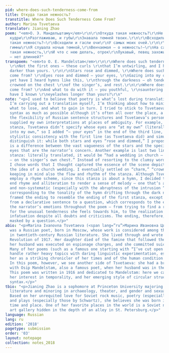 ```yaml
---
pid: where-does-such-tenderness-come-from
title: Откуда такая нежность?
transtitle: Where Does Such Tenderness Come From?
author: Marina Tsvetaeva
translator: Jianing Zhao
poem: "<em>О. Э. Мандельштаму</em>\r\n\r\nОткуда такая нежность?\r\nНе первые — эти
  кудри\r\nРазглаживаю, и губы\r\nЗнавала темней твоих.\r\n\r\nВсходили и гасли звезды,\r\nОткуда
  такая нежность?—\r\nВсходили и гасли очи\r\nУ самых моих очей.\r\n\r\nЕще не такие
  гимны\r\nЯ слушала ночью темной,\r\nВенчаемая — о нежность!—\r\nНа самой груди певца.\r\n\r\nОткуда
  такая нежность,\r\nИ что с нею делать, отрок\r\nЛукавый, певец захожий,\r\nС ресницами
  — нет длинней?"
transpoem: "<em>to O. E. Mandelstam</em>\r\n\r\nWhere does such tenderness come from?
  \r\nNot the first ones — these curls \r\nthat I’m untwirling, and I have known \r\nlips
  darker than yours. \r\n\r\nStars rose and dimmed, \r\nWhere does such tenderness
  come from? \r\nEyes rose and dimmed — your eyes, \r\nGazing into my own.\r\n\r\nNot
  yet have I heard hymns like this, \r\nthrough the darkness — oh tenderness!\r\ncharmed,
  crowned on the chest \r\nof the singer’s, and rest.\r\n\r\nWhere does such tenderness
  come from? \r\nAnd what to do with it — you youthful, \r\nsauntering sly singer,
  have I known \r\neyelashes longer than yours?\r\n"
note: "<p>I used to believe that poetry is what’s lost during translations. Now that
  I’m carrying out a translation myself, I’m thinking about how to minimize the loss,
  what to lose, and what to gain in turn. I tried to stick to Tsvetaeva’s original
  syntax as much as possible although it’s often all over the place, a result of both
  the flexibility of Russian sentence structures and Tsvetaeva’s personal style. I
  supplied my own interpretations at places of ambiguity. For example, in the second
  stanza, Tsvetaeva didn’t specify whose eyes are “at my own” (literally) or “gazing
  into my own,” so I added “— your eyes” in the end of the third line, to keep the
  stylistic consistency with the first line (as Tsvetaeva did) and simultaneously
  distinguish it: while both stars and eyes “rose and dimmed,” I proposed that there
  is a difference between the vast vagueness of the stars and the specificity of the
  eyes that are the narrator’s concern. Another example is last two lines of the third
  stanza: literally translated, it would be “had a wedding in church — oh tenderness!
  — on the singer’s own chest.” Instead of resorting to the clumsy word “married,”
  I chose words that I thought captured the essence of the scene depicted while evoking
  the idea of a church wedding. I eventually settled on “charm,” “crown,” and “rest,”
  keeping in mind also the flow and rhythm of the stanza. Although Tsvetaeva didn’t
  employ a rhyme scheme, since this stanza is about a hymn, I decided to use some
  end rhyme and alliteration to render a sense of melody — one that’s a bit arbitrary
  and non-systematic (especially with the abruptness of the intrusion “oh tenderness!”),
  corresponding to the tonality of the hymn drifting through the dark night. I also
  framed the ending to resemble the ending of the first stanza, except that it turns
  from a declarative sentence to a question, which corresponds to the evolution of
  the narrator’s emotions throughout the poem — from trying to find a rational explanation
  for the unusual tenderness she feels towards him, to the realization of her complete
  infatuation despite all doubts and criticisms. The ending, therefore, is an exclamation
  masked by a question.</p>"
abio: "<p>Marina Ivanovna Tsvetaeva (<span lang=”ru”>Марина Ивановна Цветаева</span>)
  was a Russian poet, born in Moscow, whose work is considered among the greatest
  in twentieth-century Russian literature. She lived through and wrote of the Russian
  Revolution of 1917. Her daughter died of the famine that followed the revolution,
  her husband was executed on espionage charges, and she committed suicide in 1941.
  Many of her poems (such as a famous one starting with “I’ve cut open my veins…”)
  handle rather heavy topics with daring linguistic experimentation, establishing
  her as a striking chronicler of her times and of the human condition in tragic circumstances.
  In this poem, however, we see another side of Tsvetaeva: she had a brief love affair
  with Osip Mandelstam, also a famous poet, when her husband was in the White Army.
  This poem was written in 1916 and dedicated to Mandelstam: here we can see her passion,
  her interest in temporality, and her emerging style of circular structure and unusual
  syntax.</p>"
tbio: "<p>Jianing Zhao is a sophomore at Princeton University majoring in comparative
  literature and minoring in archaeology, theater, and gender and sexuality studies.
  Based on her unrequited love for Soviet rock music, poetry (especially by Mayakovsky),
  and plays (especially those by Schwartz), she believes she was born in the wrong
  time and place. One of her favorite places in the world is a Soviet non-conformist
  art gallery hidden in the depth of an alley in St. Petersburg.</p>"
language: Russian
lang: ru
edition: '2018'
pagetype: submission
order: '03'
layout: notepage
collection: notes_2018
---
```

